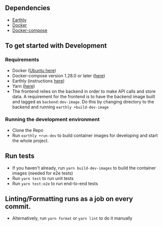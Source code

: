 ## Dependencies
- [Earthly](https://earthly.dev/get-earthly)
- [Docker](https://docs.docker.com/engine/install/)
- [Docker-compose](https://docs.docker.com/compose/install/)


## To get started with Development
### Requirements
  - Docker ([Ubuntu here](https://docs.docker.com/engine/install/ubuntu/))
  - Docker-compose version 1.28.0 or later ([here](https://docs.docker.com/compose/install/))
  - Earthly (instructions [here](https://earthly.dev/get-earthly))
  - Yarn ([here](https://classic.yarnpkg.com/lang/en/docs/install/#debian-stable))
  - The frontend relies on the backend in order to make API calls and store data. A requirement for the frontend is to have the backend image built and tagged as `backend:dev-image`. Do this by changing directory to the backend and running `earthly +build-dev-image` 
### Running the development environment
- Clone the Repo
- Run `earthly +run-dev` to build container images for developing and start the whole project.

## Run tests
- If you haven't already, run `yarn build-dev-images` to build the container images (needed for e2e tests)
- Run `yarn test` to run unit tests
- Run `yarn test:e2e` to run end-to-end tests

## Linting/Formatting runs as a job on every commit.
- Alternatively, run `yarn format` or `yarn lint` to do it manually

